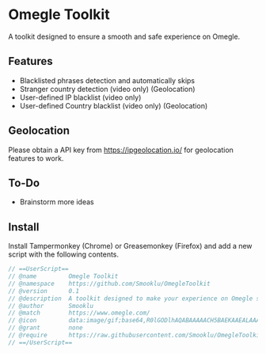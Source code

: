 # Omegle Toolkit
A toolkit designed to ensure a smooth and safe experience on Omegle.

## Features
* Blacklisted phrases detection and automatically skips
* Stranger country detection (video only) (Geolocation)
* User-defined IP blacklist (video only)
* User-defined Country blacklist (video only) (Geolocation)

## Geolocation
Please obtain a API key from https://ipgeolocation.io/ for geolocation features to work.

## To-Do
* Brainstorm more ideas

## Install
Install Tampermonkey (Chrome) or Greasemonkey (Firefox) and add a new script with the following contents.
```js
// ==UserScript==
// @name         Omegle Toolkit
// @namespace    https://github.com/Smooklu/OmegleToolkit
// @version      0.1
// @description  A toolkit designed to make your experience on Omegle safe and smooth.
// @author       Smooklu
// @match        https://www.omegle.com/
// @icon         data:image/gif;base64,R0lGODlhAQABAAAAACH5BAEKAAEALAAAAAABAAEAAAICTAEAOw==
// @grant        none
// @require      https://raw.githubusercontent.com/Smooklu/OmegleToolkit/main/script.js
// ==/UserScript==
```
